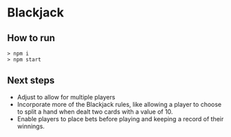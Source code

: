 # Blackjack

## How to run
```
> npm i 
> npm start
```

## Next steps

- Adjust to allow for multiple players
- Incorporate more of the Blackjack rules, like allowing a player to choose to split a hand when dealt two cards with a value of 10.
- Enable players to place bets before playing and keeping a record of their winnings.

